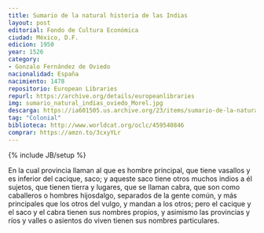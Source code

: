 ```yaml
---
title: Sumario de la natural historia de las Indias
layout: post
editorial: Fondo de Cultura Económica
ciudad: México, D.F.
edicion: 1950
year: 1526
category:
- Gonzalo Fernández de Oviedo
nacionalidad: España
nacimiento: 1478
repositorio: European Libraries
repurl: https://archive.org/details/europeanlibraries
img: sumario_natural_indias_oviedo_Morel.jpg
descarga: https://ia601505.us.archive.org/23/items/sumario-de-la-natural-historia-de-las-indias/Sumario%20de%20la%20natural%20historia%20de%20las%20Indias.pdf
tag: "Colonial"
biblioteca: http://www.worldcat.org/oclc/459540846
comprar: https://amzn.to/3cxyYLr
---
```

{% include JB/setup %}
 
En la cual provincia llaman al que es hombre principal, que tiene vasallos y es inferior del cacique, saco; y aqueste saco tiene otros muchos indios a él sujetos, que tienen tierra y lugares, que se llaman cabra, que son como caballeros o hombres hijosdalgo, separados de la gente común, y más principales que los otros del vulgo, y mandan a los otros; pero el cacique y el saco y el cabra tienen sus nombres propios, y asimismo las provincias y ríos y valles o asientos do viven tienen sus nombres particulares.
